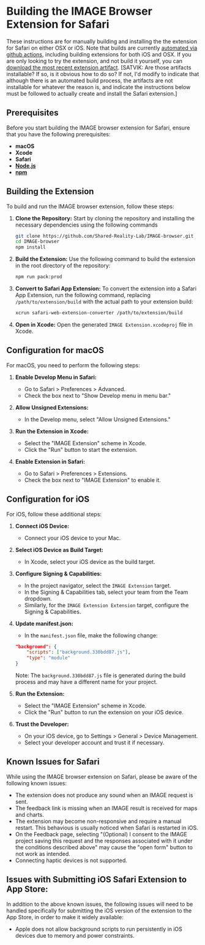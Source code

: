 # Building the IMAGE Browser Extension for Safari

These instructions are for manually building and installing the the extension for Safari on either OSX or iOS.
Note that builds are currently [automated via github actions](https://github.com/Shared-Reality-Lab/IMAGE-browser/actions), including building extensions for both iOS and OSX.
If you are only looking to try the extension, and not build it yourself, you can [download the most recent extension artifact](https://github.com/Shared-Reality-Lab/IMAGE-browser/actions).
[SATVIK: Are those artifacts installable? If so, is it obvious how to do so? If not, I'd modify to indicate that although there is an automated build process, the artifacts are not installable for whatever the reason is, and indicate the instructions below must be followed to actually create and install the Safari extension.]

## Prerequisites
Before you start building the IMAGE browser extension for Safari, ensure that you have the following prerequisites:

- **macOS**
- **Xcode**
- **Safari**
- [**Node.js**](https://nodejs.org/en/)
- [**npm**](https://www.npmjs.com/)

## Building the Extension
To build and run the IMAGE browser extension, follow these steps:

1. **Clone the Repository:** Start by cloning the repository and installing the necessary dependencies using the following commands
   ```bash
   git clone https://github.com/Shared-Reality-Lab/IMAGE-browser.git
   cd IMAGE-browser
   npm install
   ```

2. **Build the Extension:** Use the following command to build the extension in the root directory of the repository:
   ```bash
   npm run pack:prod
   ```

3. **Convert to Safari App Extension:** To convert the extension into a Safari App Extension, run the following command, replacing `/path/to/extension/build` with the actual path to your extension build:
   ```bash
   xcrun safari-web-extension-converter /path/to/extension/build
   ```

4. **Open in Xcode:** Open the generated `IMAGE Extension.xcodeproj` file in Xcode.

## Configuration for macOS
For macOS, you need to perform the following steps:

1. **Enable Develop Menu in Safari:**
   - Go to Safari > Preferences > Advanced.
   - Check the box next to "Show Develop menu in menu bar."

2. **Allow Unsigned Extensions:**
   - In the Develop menu, select "Allow Unsigned Extensions."

3. **Run the Extension in Xcode:**
   - Select the "IMAGE Extension" scheme in Xcode.
   - Click the "Run" button to start the extension.

4. **Enable Extension in Safari:**
   - Go to Safari > Preferences > Extensions.
   - Check the box next to "IMAGE Extension" to enable it.

## Configuration for iOS
For iOS, follow these additional steps:

1. **Connect iOS Device:**
   - Connect your iOS device to your Mac.

2. **Select iOS Device as Build Target:**
   - In Xcode, select your iOS device as the build target.

3. **Configure Signing & Capabilities:**
   - In the project navigator, select the `IMAGE Extension` target.
   - In the Signing & Capabilities tab, select your team from the Team dropdown.
   - Similarly, for the `IMAGE Extension Extension` target, configure the Signing & Capabilities.

4. **Update manifest.json:**
   - In the `manifest.json` file, make the following change:
   ```json
   "background": {
       "scripts": ["background.330bdd87.js"],
       "type": "module"
   }
   ```
   Note: The `background.330bdd87.js` file is generated during the build process and may have a different name for your project.

5. **Run the Extension:**
   - Select the "IMAGE Extension" scheme in Xcode.
   - Click the "Run" button to run the extension on your iOS device.

6. **Trust the Developer:**
   - On your iOS device, go to Settings > General > Device Management.
   - Select your developer account and trust it if necessary.

## Known Issues for Safari
While using the IMAGE browser extension on Safari, please be aware of the following known issues:

- The extension does not produce any sound when an IMAGE request is sent.
- The feedback link is missing when an IMAGE result is received for maps and charts.
- The extension may become non-responsive and require a manual restart. This behavious is usually noticed when Safari is restarted in iOS.
- On the Feedback page, selecting "(Optional) I consent to the IMAGE project saving this request and the responses associated with it under the conditions described above" may cause the "open form" button to not work as intended.
- Connecting haptic devices is not supported.

## Issues with Submitting iOS Safari Extension to App Store:
In addition to the above known issues, the following issues will need to be handled specifically for submitting the iOS version of the extension to the App Store, in order to make it widely available:

- Apple does not allow background scripts to run persistently in iOS devices due to memory and power constraints.

